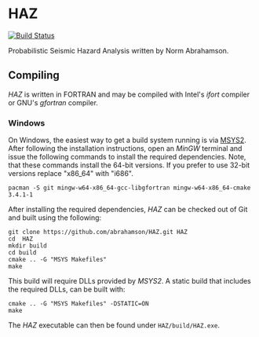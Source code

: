 # HAZ

[![Build Status](https://travis-ci.org/arkottke/HAZ.svg?branch=develop)](https://travis-ci.org/arkottke/HAZ)

Probabilistic Seismic Hazard Analysis written by Norm Abrahamson.

## Compiling

_HAZ_ is written in FORTRAN and may be compiled with Intel's _ifort_ compiler or
GNU's _gfortran_ compiler.

### Windows

On Windows, the easiest way to get a build system running is via [MSYS2](https://msys2.github.io/). After following the installation
instructions, open an _MinGW_ terminal and issue the following commands to
install the required dependencies. Note, that these commands install the 64-bit
versions. If you prefer to use 32-bit versions replace "x86_64" with "i686".
```
pacman -S git mingw-w64-x86_64-gcc-libgfortran mingw-w64-x86_64-cmake 3.4.1-1
```
After installing the required dependencies, _HAZ_ can be checked out of Git and
built using the following:
```
git clone https://github.com/abrahamson/HAZ.git HAZ
cd  HAZ
mkdir build
cd build
cmake .. -G "MSYS Makefiles"
make
```
This build will require DLLs provided by _MSYS2_. A static build that includes
the required DLLs, can be built with:
```
cmake .. -G "MSYS Makefiles" -DSTATIC=ON
make
```

The _HAZ_ executable can then be found under `HAZ/build/HAZ.exe`.
